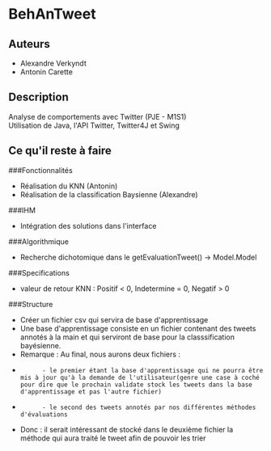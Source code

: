 BehAnTweet
==========

Auteurs
-------

*	Alexandre Verkyndt
*	Antonin Carette

Description
-----------

Analyse de comportements avec Twitter (PJE - M1S1)  
Utilisation de Java, l'API Twitter, Twitter4J et Swing

Ce qu'il reste à faire
----------------------

###Fonctionnalités
*	Réalisation du KNN (Antonin)
*	Réalisation de la classification Baysienne (Alexandre)

###IHM
*	Intégration des solutions dans l'interface

###Algorithmique
*	Recherche dichotomique dans le getEvaluationTweet() -> Model.Model

###Specifications
*	valeur de retour KNN : Positif < 0, Indetermine = 0, Negatif > 0

###Structure 
*	Créer un fichier csv qui servira de base d'apprentissage
*   Une base d'apprentissage consiste en un fichier contenant des tweets annotés à la main et qui serviront de base pour la classsification bayésienne.
*	Remarque : Au final, nous aurons deux fichiers : 
*			- le premier étant la base d'apprentissage qui ne pourra être mis à jour qu'à la demande de l'utilisateur(genre une case à coché pour dire que le prochain validate stock les tweets dans la base d'apprentissage et pas l'autre fichier)
*			- le second des tweets annotés par nos différentes méthodes d'évaluations
*	Donc : il serait intéressant de stocké dans le deuxième fichier la méthode qui aura traité le tweet afin de pouvoir les trier